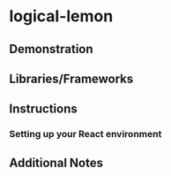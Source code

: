 # logical-lemon
## Demonstration
## Libraries/Frameworks
## Instructions
### Setting up your React environment
## Additional Notes
